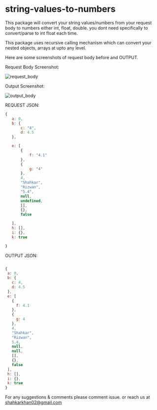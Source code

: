 # string-values-to-numbers

This package will convert your string values/numbers from your request body to numbers either int, float, double. you dont need specifically to convert/parse to int float each time.

This package uses recursive calling mechanism which can convert your nested objects, arrays at upto any level.

Here are some screenshots of request body before and OUTPUT.

Request Body Screenshot:

![request_body](https://i.imgur.com/qoKpazi.png)


 

Output Screenshot:

![output_body](https://i.imgur.com/okpA5RN.png)




REQUEST JSON:

 ```javascript
 {
    a: 0,
    b: {
        c: "4",
        d: 4.5
    },

    e: [
        {
            f: "4.1"
        },
        {
            g: "4"
        },
        4,
        "Shahkar",
        "Rizwan",
        "5.4",
        null,
        undefined,
        [],
        {},
        false

    ],
    h: [],
    i: {},
    k: true

}

```

OUTPUT JSON:

 ```javascript

{
  a: 0,
  b: {
    c: 4,
    d: 4.5
  },
  e: [
    {
      f: 4.1
    },
    {
      g: 4
    },
    4,
    "Shahkar",
    "Rizwan",
    5.4,
    null,
    null,
    [],
    {},
    false
  ],
  h: [],
  i: {},
  k: true
}
```

For any suggestions & comments please comment issue. or reach us at shahkarkhan02@gmail.com


